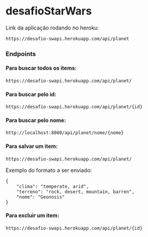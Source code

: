 # desafioStarWars
Link da aplicação rodando no heroku:
```
https://desafio-swapi.herokuapp.com/api/planet
```
### Endpoints
#### Para buscar todos os items:
```
https://desafio-swapi.herokuapp.com/api/planet/
```
#### Para buscar pelo id:
```
https://desafio-swapi.herokuapp.com/api/planet/{id}
```
#### Para buscar pelo nome:
```
http://localhost:8080/api/planet/nome/{nome}
```
#### Para salvar um item:
```
https://desafio-swapi.herokuapp.com/api/planet/
```
Exemplo do formato a ser enviado:
```
{
	"clima": "temperate, arid",
	"terreno": "rock, desert, mountain, barren",
	"nome": "Geonosis"
}
```
#### Para excluir um item:
```
https://desafio-swapi.herokuapp.com/api/planet/{id}
```
